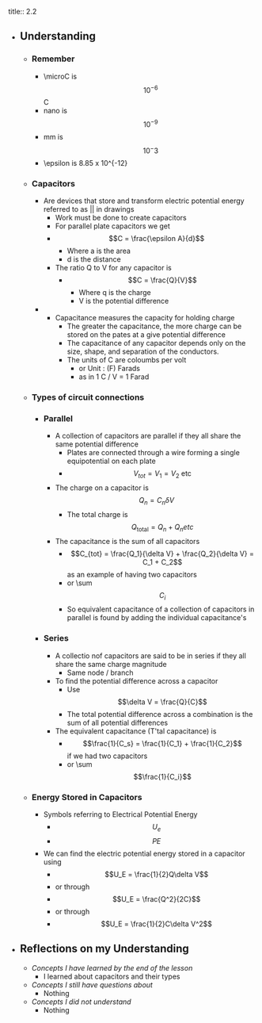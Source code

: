 title:: 2.2

- ## Understanding
	- ### Remember
		- \microC is $$10^{-6}$$ C
		- nano is $$10^{-9}$$
		- mm is $$10^-3$$
		- \epsilon is 8.85 x 10^{-12}
	- ### Capacitors
		- Are devices that store and transform electric potential energy referred to as || in drawings
			- Work must be done to create capacitors
			- For parallel plate capacitors we get
			- $$C = \frac{\epsilon A}{d}$$
				- Where a is  the area
				- d is the distance
			- The ratio Q to V for any capacitor is
				- $$C = \frac{Q}{V}$$
					- Where q is the charge
					- V is the potential difference
		-
			- Capacitance measures the capacity for holding charge
				- The greater the capacitance, the more charge can be stored on the pates at a give potential difference
				- The capacitance of any capacitor depends only on the size, shape, and separation of the conductors.
				- The units of C are coloumbs per volt
					- or Unit : (F) Farads
					- as in 1  C / V = 1 Farad
	- ### Types of circuit connections
		- ### Parallel
			- A collection of capacitors are parallel if they all share the same potential difference
				- Plates are connected through a wire forming a single equipotential on each plate
				- $$V_{tot} = V_1 = V_2 \text{ etc}$$
			- The charge on a capacitor is $$Q_n = C_n\delta V$$
				- The total charge is $$Q_\text{total} = Q_n + Q_n etc$$
			- The capacitance is the sum of all capacitors
				- $$C_{tot} = \frac{Q_1}{\delta V} + \frac{Q_2}{\delta V} = C_1 + C_2$$ as an example of having two capacitors
				- or \sum $$C_i$$
				- So equivalent capacitance of  a collection of capacitors in parallel is found by adding the individual capacitance's
		- ### Series
			- A collectio nof capacitors are said to be in series if they all share the same charge magnitude
				- Same node / branch
			- To find the potential difference across a capacitor
				- Use $$\delta V = \frac{Q}{C}$$
				- The total potential difference across a combination is the sum of all potential differences
			- The equivalent capacitance (T'tal capacitance) is
				- $$\frac{1}{C_s} = \frac{1}{C_1} + \frac{1}{C_2}$$ if we had two capacitors
				- or \sum $$\frac{1}{C_i}$$
	- ### Energy Stored in Capacitors
		- Symbols referring to Electrical Potential Energy
			- $$U_e$$
			- $$PE$$
		- We can find the electric potential energy stored in a capacitor using
			- $$U_E = \frac{1}{2}Q\delta V$$
			- or through
			- $$U_E = \frac{Q^2}{2C}$$
			- or through
			- $$U_E = \frac{1}{2}C\delta V^2$$
- ## Reflections on my Understanding
	- _Concepts I have learned by the end of the lesson_
		- I learned about capacitors and their types
	- _Concepts I still have questions about_
		- Nothing
	- _Concepts I did not understand_
		- Nothing
